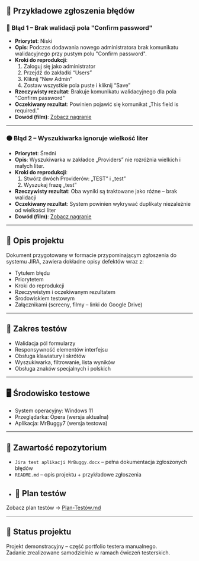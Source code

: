 
## 📌 Przykładowe zgłoszenia błędów

### 🔴 Błąd 1 – Brak walidacji pola "Confirm password"

- **Priorytet**: Niski  
- **Opis**: Podczas dodawania nowego administratora brak komunikatu walidacyjnego przy pustym polu "Confirm password".  
- **Kroki do reprodukcji**:
  1. Zaloguj się jako administrator
  2. Przejdź do zakładki “Users”
  3. Kliknij “New Admin”
  4. Zostaw wszystkie pola puste i kliknij “Save”
- **Rzeczywisty rezultat**: Brakuje komunikatu walidacyjnego dla pola "Confirm password"  
- **Oczekiwany rezultat**: Powinien pojawić się komunikat „This field is required.”  
- **Dowód (film)**: [Zobacz nagranie](https://drive.google.com/file/d/1gD-ZyHXWGRpnlZB1e_9Xz0DpbcmzYyuo/view?usp=sharing)

---

### 🟠 Błąd 2 – Wyszukiwarka ignoruje wielkość liter

- **Priorytet**: Średni  
- **Opis**: Wyszukiwarka w zakładce „Providers” nie rozróżnia wielkich i małych liter.  
- **Kroki do reprodukcji**:
  1. Stwórz dwóch Providerów: „TEST” i „test”
  2. Wyszukaj frazę „test”
- **Rzeczywisty rezultat**: Oba wyniki są traktowane jako różne – brak walidacji  
- **Oczekiwany rezultat**: System powinien wykrywać duplikaty niezależnie od wielkości liter  
- **Dowód (film)**: [Zobacz nagranie](https://drive.google.com/file/d/1srdinhVljyG4Uj0F-2fn9C1N5X_JcHI5/view?usp=sharing)

---

## 🧾 Opis projektu

Dokument przygotowany w formacie przypominającym zgłoszenia do systemu JIRA, zawiera dokładne opisy defektów wraz z:
- Tytułem błędu
- Priorytetem
- Kroki do reprodukcji
- Rzeczywistym i oczekiwanym rezultatem
- Środowiskiem testowym
- Załącznikami (screeny, filmy – linki do Google Drive)

---

## 🧪 Zakres testów
- Walidacja pól formularzy
- Responsywność elementów interfejsu
- Obsługa klawiatury i skrótów
- Wyszukiwarka, filtrowanie, lista wyników
- Obsługa znaków specjalnych i polskich

---

## 🖥️ Środowisko testowe
- System operacyjny: Windows 11
- Przeglądarka: Opera (wersja aktualna)
- Aplikacja: MrBuggy7 (wersja testowa)

---

## 📎 Zawartość repozytorium
- `Jira test aplikacji MrBuggy.docx` – pełna dokumentacja zgłoszonych błędów
- `README.md` – opis projektu + przykładowe zgłoszenia
- ## 📄 Plan testów

Zobacz plan testów → [Plan-Testów.md](./Plan-Testów.md)

---

## 📍 Status projektu
Projekt demonstracyjny – część portfolio testera manualnego.  
Zadanie zrealizowane samodzielnie w ramach ćwiczeń testerskich.
